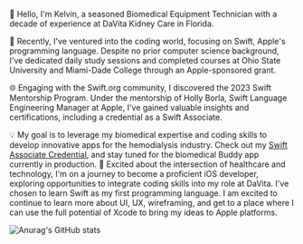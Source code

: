 👋 Hello, I'm Kelvin, a seasoned Biomedical Equipment Technician with a decade of experience at DaVita Kidney Care in Florida.

🚀 Recently, I've ventured into the coding world, focusing on Swift, Apple's programming language. Despite no prior computer science background, I've dedicated daily study sessions and completed courses at Ohio State University and Miami-Dade College through an Apple-sponsored grant.

🌐 Engaging with the Swift.org community, I discovered the 2023 Swift Mentorship Program. Under the mentorship of Holly Borla, Swift Language Engineering Manager at Apple, I've gained valuable insights and certifications, including a credential as a Swift Associate.

💡 My goal is to leverage my biomedical expertise and coding skills to develop innovative apps for the hemodialysis industry. Check out my [Swift Associate Credential](https://www.credly.com/badges/7709ccba-5f02-4c16-a54a-6d1932088e61/linked_in?t=s2f7lg), and stay tuned for the biomedical Buddy app currently in production.
📱 Excited about the intersection of healthcare and technology, I'm on a journey to become a proficient iOS developer, exploring opportunities to integrate coding skills into my role at DaVita.  I've chosen to learn Swift as my first programming language.  I am excited to continue to learn more about UI, UX, wireframing, and get to a place where I can use the full potential of Xcode to bring my ideas to Apple platforms.


![Anurag's GitHub stats](https://github-readme-stats.vercel.app/api?username=nyvoyager&theme=dark&show_icons=true)
